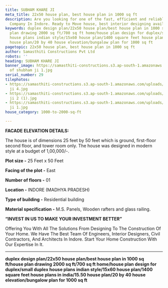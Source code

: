 ```yaml
---
title: SUBHAM KHARE JI
meta_title: 22x50 house plan, best house plan in 1000 sq ft
description: Are you looking for one of the fast, efficient and reliable Construction
  Company In Indore. Ready to Move house, best interior designing available
keywords: duplex design plan/22x50 house plan/best house plan in 1000 sq ft/house
  plan drawing 2000 sq ft/700 sq ft home/house plan design for duplex/small duplex
  house plans indian style/15x60 house plan/1400 square feet house plans in india/15.50
  house plan/20 by 40 house elevation/bungalow plan for 1000 sq ft
pagetopic: 22x50 house plan, best house plan in 1000 sq ft
author: Samasthiti Constructions Pvt Ltd
robots: ''
heading: SUBHAM KHARE JI
banner_image: https://samasthiti-constructions.s3.ap-south-1.amazonaws.com/uploads/Copy
  of shubham ji 1.jpg
serial_number: 29
tilephotos:
- https://samasthiti-constructions.s3.ap-south-1.amazonaws.com/uploads/Copy of shubham
  ji 4.jpg
- https://samasthiti-constructions.s3.ap-south-1.amazonaws.com/uploads/Copy of shubham
  ji 2 (1).jpg
- https://samasthiti-constructions.s3.ap-south-1.amazonaws.com/uploads/Copy of shubham
  ji 1.jpg
house_category: 1000-to-2000-sq-ft

---
```

**FACADE ELEVATION DETAILS:**

The house is of dimensions 25 feet by 50 feet which is ground, first-floor second floor, and tower room only. The house was designed in modern style at a budget of 1,00,000/-.

**Plot size -** 25 Feet x 50 Feet

**Facing of the plot -** East

**Number of floors -** 01

**Location -** INDORE (MADHYA PRADESH)

**Type of building -** Residential building

**Material specification -** M.S. Panels, Wooden rafters and glass railing.

**“INVEST IN US TO MAKE YOUR INVESTMENT BETTER”**

Offering You With All The Solutions From Designing To The Construction Of Your Home. We Have The Best Team Of Engineers, Interior Designers, Civil Contractors, And Architects In Indore. Start Your Home Construction With Our Expertise In It.

***

**duplex design plan/22x50 house plan/best house plan in 1000 sq ft/house plan drawing 2000 sq ft/700 sq ft home/house plan design for duplex/small duplex house plans indian style/15x60 house plan/1400 square feet house plans in india/15.50 house plan/20 by 40 house elevation/bungalow plan for 1000 sq ft**